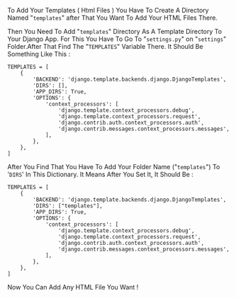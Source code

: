 To Add Your Templates ( Html Files ) You Have To Create A Directory Named "`templates`"
after That You Want To Add Your HTML Files There.

Then You Need To Add "`templates`" Directory As A Template Directory To Your Django
App. For This You Have To Go To "`settings.py`" on "`settings`" Folder.After That
Find The "`TEMPLATES`" Variable There.
It Should Be Something Like This :

```
TEMPLATES = [
    {
        'BACKEND': 'django.template.backends.django.DjangoTemplates',
        'DIRS': [],
        'APP_DIRS': True,
        'OPTIONS': {
            'context_processors': [
                'django.template.context_processors.debug',
                'django.template.context_processors.request',
                'django.contrib.auth.context_processors.auth',
                'django.contrib.messages.context_processors.messages',
            ],
        },
    },
]
```

After You Find That You Have To Add Your Folder Name ("`templates`") To '`DIRS`' In
This Dictionary. It Means After You Set It, It Should Be :

```
TEMPLATES = [
    {
        'BACKEND': 'django.template.backends.django.DjangoTemplates',
        'DIRS': ["templates"],
        'APP_DIRS': True,
        'OPTIONS': {
            'context_processors': [
                'django.template.context_processors.debug',
                'django.template.context_processors.request',
                'django.contrib.auth.context_processors.auth',
                'django.contrib.messages.context_processors.messages',
            ],
        },
    },
]
```

Now You Can Add Any HTML File You Want !
